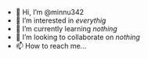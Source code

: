 - 👋 Hi, I’m @minnu342
- 👀 I’m interested in *everythig*
- 🌱 I’m currently learning *nothing*
- 💞️ I’m looking to collaborate on *nothing*
- 📫 How to reach me...

<!---
minnu342/minnu342 is a ✨ special ✨ repository because its `README.md` (this file) appears on your GitHub profile.
You can click the Preview link to take a look at your changes.
--->
